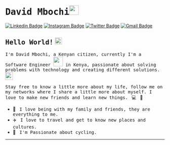 # <samp>David Mbochi</samp><img src="https://github.com/davidmbochi/assets/blob/main/mario_hello_big.gif" width="30px">

[![Linkedin Badge](https://img.shields.io/badge/LinkedIn-%230077B5.svg?&style=flat-square&logo=linkedin&logoColor=white&color=071A2C&link=https://www.linkedin.com/in/david-mbochi-1a1b92185/)](https://www.linkedin.com/in/david-mbochi-1a1b92185/)
[![Instagram Badge](https://img.shields.io/badge/Instagram-%23E4405F.svg?&style=flat-square&logo=instagram&logoColor=white&color=071A2C&link=https://www.instagram.com/njongembochi)](https://www.instagram.com/njongembochi)
[![Twitter Badge](https://img.shields.io/badge/Twitter-%231877F2.svg?&style=flat-square&logo=twitter&logoColor=white&color=071A2C&link=)]()
[![Gmail Badge](https://img.shields.io/badge/Gmail-%231877F2.svg?&style=flat-square&logo=gmail&logoColor=white&color=071A2C&link=mailto:davidmbochi97@gmail.com)](mailto:davidmbochi97@gmail.com)

## <samp>Hello World!</samp> <img src="https://github.com/davidmbochi/assets/blob/main/earth.gif" width="22px">

<samp>I'm David Mbochi, a Kenyan citizen, currently I'm a Software Engineer <img src="https://github.com/davidmbochi/assets/blob/main/developer.gif" width="30px"> in Kenya, passionate about solving problems with technology and creating different solutions.</samp><img src="https://media.giphy.com/media/WUlplcMpOCEmTGBtBW/giphy.gif" width="24">

<samp>Stay free to know a little more about my life, follow me on my networks where I share a little more about myself. I love to make new friends and learn new things.</samp> &nbsp; 💻 &nbsp; 🚀

- 🏡 &nbsp; <samp>I love being with my family and friends, they are everything to me.</samp>
- ✈️ &nbsp; <samp>I love to travel and get to know new places and cultures.</samp>
- 🚴 &nbsp; <samp>I'm Passionate about cycling.</samp>
---
